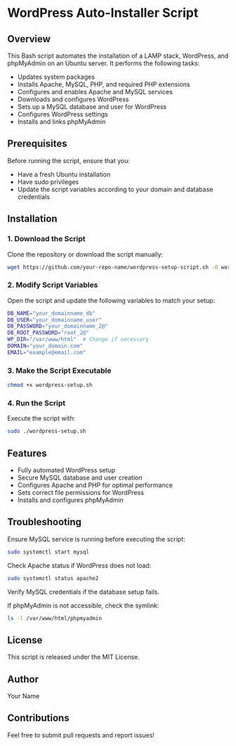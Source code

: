# WordPress Auto-Installer Script

## Overview

This Bash script automates the installation of a LAMP stack, WordPress, and phpMyAdmin on an Ubuntu server. It performs the following tasks:

* Updates system packages
* Installs Apache, MySQL, PHP, and required PHP extensions
* Configures and enables Apache and MySQL services
* Downloads and configures WordPress
* Sets up a MySQL database and user for WordPress
* Configures WordPress settings
* Installs and links phpMyAdmin

## Prerequisites

Before running the script, ensure that you:

* Have a fresh Ubuntu installation
* Have sudo privileges
* Update the script variables according to your domain and database credentials

## Installation

### 1. Download the Script

Clone the repository or download the script manually:

```bash
wget https://github.com/your-repo-name/wordpress-setup-script.sh -O wordpress-setup.sh
```

### 2. Modify Script Variables

Open the script and update the following variables to match your setup:

```bash
DB_NAME="your_domainname_db"
DB_USER="your_domainname_user"
DB_PASSWORD="your_domainname_2@"
DB_ROOT_PASSWORD="root_2@"
WP_DIR="/var/www/html"  # Change if necessary
DOMAIN="your_domain.com"
EMAIL="example@email.com"
```

### 3. Make the Script Executable

```bash
chmod +x wordpress-setup.sh
```

### 4. Run the Script

Execute the script with:

```bash
sudo ./wordpress-setup.sh
```

## Features

* Fully automated WordPress setup
* Secure MySQL database and user creation
* Configures Apache and PHP for optimal performance
* Sets correct file permissions for WordPress
* Installs and configures phpMyAdmin

## Troubleshooting

Ensure MySQL service is running before executing the script:
```bash
sudo systemctl start mysql
```

Check Apache status if WordPress does not load:
```bash
sudo systemctl status apache2
```

Verify MySQL credentials if the database setup fails.

If phpMyAdmin is not accessible, check the symlink:
```bash
ls -l /var/www/html/phpmyadmin
```

## License

This script is released under the MIT License.

## Author

Your Name

## Contributions

Feel free to submit pull requests and report issues!
